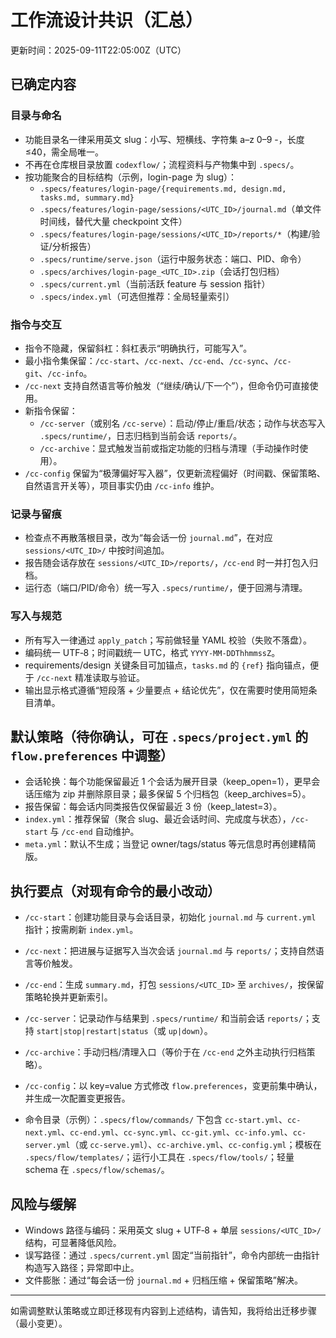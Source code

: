 # 工作流设计共识（汇总）

更新时间：2025-09-11T22:05:00Z（UTC）

## 已确定内容

### 目录与命名
- 功能目录名一律采用英文 slug：小写、短横线、字符集 a–z 0–9 -，长度≤40，需全局唯一。
- 不再在仓库根目录放置 `codexflow/`；流程资料与产物集中到 `.specs/`。
- 按功能聚合的目标结构（示例，login-page 为 slug）：
  - `.specs/features/login-page/{requirements.md, design.md, tasks.md, summary.md}`
  - `.specs/features/login-page/sessions/<UTC_ID>/journal.md`（单文件时间线，替代大量 checkpoint 文件）
  - `.specs/features/login-page/sessions/<UTC_ID>/reports/*`（构建/验证/分析报告）
  - `.specs/runtime/serve.json`（运行中服务状态：端口、PID、命令）
  - `.specs/archives/login-page_<UTC_ID>.zip`（会话打包归档）
  - `.specs/current.yml`（当前活跃 feature 与 session 指针）
  - `.specs/index.yml`（可选但推荐：全局轻量索引）

### 指令与交互
- 指令不隐藏，保留斜杠：斜杠表示“明确执行，可能写入”。
- 最小指令集保留：`/cc-start`、`/cc-next`、`/cc-end`、`/cc-sync`、`/cc-git`、`/cc-info`。
- `/cc-next` 支持自然语言等价触发（“继续/确认/下一个”），但命令仍可直接使用。
- 新指令保留：
  - `/cc-server`（或别名 `/cc-serve`）：启动/停止/重启/状态；动作与状态写入 `.specs/runtime/`，日志归档到当前会话 `reports/`。
  - `/cc-archive`：显式触发当前或指定功能的归档与清理（手动操作时使用）。
- `/cc-config` 保留为“极薄偏好写入器”，仅更新流程偏好（时间戳、保留策略、自然语言开关等），项目事实仍由 `/cc-info` 维护。

### 记录与留痕
- 检查点不再散落根目录，改为“每会话一份 `journal.md`”，在对应 `sessions/<UTC_ID>/` 中按时间追加。
- 报告随会话存放在 `sessions/<UTC_ID>/reports/`，`/cc-end` 时一并打包入归档。
- 运行态（端口/PID/命令）统一写入 `.specs/runtime/`，便于回溯与清理。

### 写入与规范
- 所有写入一律通过 `apply_patch`；写前做轻量 YAML 校验（失败不落盘）。
- 编码统一 UTF‑8；时间戳统一 UTC，格式 `YYYY-MM-DDThhmmssZ`。
- requirements/design 关键条目可加锚点，`tasks.md` 的 `{ref}` 指向锚点，便于 `/cc-next` 精准读取与验证。
- 输出显示格式遵循“短段落 + 少量要点 + 结论优先”，仅在需要时使用简短条目清单。

## 默认策略（待你确认，可在 `.specs/project.yml` 的 `flow.preferences` 中调整）
- 会话轮换：每个功能保留最近 1 个会话为展开目录（keep_open=1），更早会话压缩为 zip 并删除原目录；最多保留 5 个归档包（keep_archives=5）。
- 报告保留：每会话内同类报告仅保留最近 3 份（keep_latest=3）。
- `index.yml`：推荐保留（聚合 slug、最近会话时间、完成度与状态），`/cc-start` 与 `/cc-end` 自动维护。
- `meta.yml`：默认不生成；当登记 owner/tags/status 等元信息时再创建精简版。

## 执行要点（对现有命令的最小改动）
- `/cc-start`：创建功能目录与会话目录，初始化 `journal.md` 与 `current.yml` 指针；按需刷新 `index.yml`。
- `/cc-next`：把进展与证据写入当次会话 `journal.md` 与 `reports/`；支持自然语言等价触发。
- `/cc-end`：生成 `summary.md`，打包 `sessions/<UTC_ID>` 至 `archives/`，按保留策略轮换并更新索引。
- `/cc-server`：记录动作与结果到 `.specs/runtime/` 和当前会话 `reports/`；支持 `start|stop|restart|status`（或 `up|down`）。
- `/cc-archive`：手动归档/清理入口（等价于在 `/cc-end` 之外主动执行归档策略）。
- `/cc-config`：以 key=value 方式修改 `flow.preferences`，变更前集中确认，并生成一次配置变更报告。

- 命令目录（示例）：`.specs/flow/commands/` 下包含 `cc-start.yml`、`cc-next.yml`、`cc-end.yml`、`cc-sync.yml`、`cc-git.yml`、`cc-info.yml`、`cc-server.yml`（或 `cc-serve.yml`）、`cc-archive.yml`、`cc-config.yml`；模板在 `.specs/flow/templates/`；运行小工具在 `.specs/flow/tools/`；轻量 schema 在 `.specs/flow/schemas/`。

## 风险与缓解
- Windows 路径与编码：采用英文 slug + UTF‑8 + 单层 `sessions/<UTC_ID>/` 结构，可显著降低风险。
- 误写路径：通过 `.specs/current.yml` 固定“当前指针”，命令内部统一由指针构造写入路径；异常即中止。
- 文件膨胀：通过“每会话一份 `journal.md` + 归档压缩 + 保留策略”解决。

---
如需调整默认策略或立即迁移现有内容到上述结构，请告知，我将给出迁移步骤（最小变更）。
